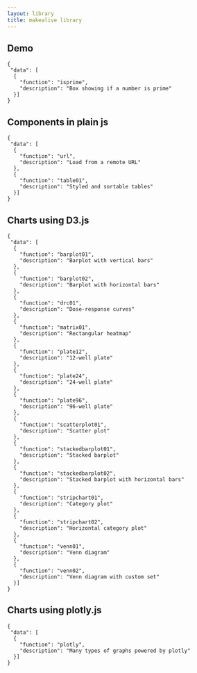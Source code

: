 ```yaml
---
layout: library
title: makealive library
---
```


<h2>Demo</h2>
<pre><code class="makealive exthumbnail">{
 "data": [
  {
    "function": "isprime",
    "description": "Box showing if a number is prime"
  }]
}</code></pre>


<h2>Components in plain js</h2>
<pre><code class="makealive exthumbnail">{
 "data": [
  {
    "function": "url",
    "description": "Load from a remote URL"
  },
  {
    "function": "table01",
    "description": "Styled and sortable tables"
  }]
}</code></pre>



<h2>Charts using D3.js</h2>
<pre><code class="makealive exthumbnail">{
 "data": [
  {
    "function": "barplot01",
    "description": "Barplot with vertical bars"
  },
  {
    "function": "barplot02",
    "description": "Barplot with horizontal bars"
  },
  {
    "function": "drc01",
    "description": "Dose-response curves"
  },
  {
    "function": "matrix01",
    "description": "Rectangular heatmap"
  },
  {
    "function": "plate12",
    "description": "12-well plate"
  },
  {
    "function": "plate24",
    "description": "24-well plate"
  },
  {
    "function": "plate96",
    "description": "96-well plate"
  },
  {
    "function": "scatterplot01",
    "description": "Scatter plot"
  },
  {
    "function": "stackedbarplot01",
    "description": "Stacked barplot"
  }, 
  {
    "function": "stackedbarplot02",
    "description": "Stacked barplot with horizontal bars"
  }, 
  {
    "function": "stripchart01",
    "description": "Category plot"
  },
  {
    "function": "stripchart02",
    "description": "Horizontal category plot"
  },
  {
    "function": "venn01",
    "description": "Venn diagram"
  },
  {
    "function": "venn02",
    "description": "Venn diagram with custom set"
  }]
}</code></pre>



<h2>Charts using plotly.js</h2>
<pre><code class="makealive exthumbnail">{
 "data": [
  {
    "function": "plotly",
    "description": "Many types of graphs powered by plotly"
  }]
}</code></pre>
